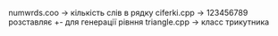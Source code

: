numwrds.coo -> кількість слів в рядку
ciferki.cpp -> 123456789 розставляє +- для генерації рівння
triangle.cpp -> класс трикутника